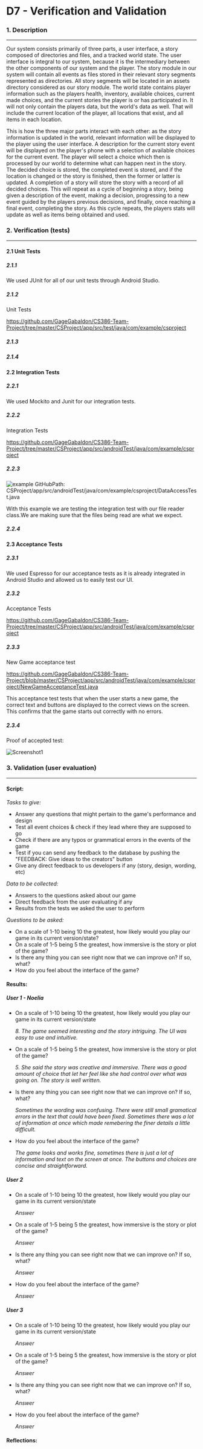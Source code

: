 # D7 - Verification and Validation

### 1. Description
---
  Our system consists primarily of three parts, a user interface, a story composed of directories and files, and a tracked world state. The user interface is integral to our system, because it is the intermediary between the other components of our system and the player. The story module in our system will contain all events as files stored in their relevant story segments represented as directories. All story segments will be located in an assets directory considered as our story module. The world state contains player information such as the players health, inventory, available choices, current made choices, and the current stories the player is or has participated in. It will not only contain the players data, but the world's data as well. That will include the current location of the player, all locations that exist, and all items in each location.

  This is how the three major parts interact with each other: as the story information is updated in the world, relevant information will be displayed to the player using the user interface. A description for the current story event will be displayed on the player's phone with a selection of available choices for the current event. The player will select a choice which then is processed by our world to determine what can happen next in the story. The decided choice is stored, the completed event is stored, and if the location is changed or the story is finished, then the former or latter is updated. A completion of a story will store the story with a record of all decided choices. This will repeat as a cycle of beginning a story, being given a description of the event, making a decision, progressing to a new event guided by the players previous decisions, and finally, once reaching a final event, completing the story. As this cycle repeats, the players stats will update as well as items being obtained and used.

### 2. Verification (tests)
---

#### 2.1 Unit Tests

##### 2.1.1

We used JUnit for all of our unit tests through Android Studio.

##### 2.1.2

Unit Tests

https://github.com/GageGabaldon/CS386-Team-Project/tree/master/CSProject/app/src/test/java/com/example/csproject

##### 2.1.3

##### 2.1.4

#### 2.2 Integration Tests

##### 2.2.1

We used Mockito and Junit for our integration tests.
  
##### 2.2.2

Integration Tests

https://github.com/GageGabaldon/CS386-Team-Project/tree/master/CSProject/app/src/androidTest/java/com/example/csproject

##### 2.2.3
![example](/Deliverables/exampleintegration.png)
GitHubPath: CSProject/app/src/androidTest/java/com/example/csproject/DataAccessTest.java

With this example we are testing the integration test with our file reader class.We are making sure that the files being read are what we expect. 

##### 2.2.4

#### 2.3 Acceptance Tests

##### 2.3.1

We used Espresso for our acceptance tests as it is already integrated in Android Studio and allowed us to easily test our UI.

##### 2.3.2

Acceptance Tests

https://github.com/GageGabaldon/CS386-Team-Project/tree/master/CSProject/app/src/androidTest/java/com/example/csproject

##### 2.3.3

New Game acceptance test

https://github.com/GageGabaldon/CS386-Team-Project/blob/master/CSProject/app/src/androidTest/java/com/example/csproject/NewGameAcceptanceTest.java

This acceptance test tests that when the user starts a new game, the correct text and buttons are displayed to the correct views on the screen. This confirms that the game starts out correctly with no errors.

##### 2.3.4

Proof of accepted test:

![Screenshot1](/Deliverables/newGameTest.png)

### 3. Validation (user evaluation)
---

#### Script:
*Tasks to give:*
- Answer any questions that might pertain to the game's performance and design
- Test all event choices & check if they lead where they are supposed to go
- Check if there are any typos or grammatical errors in the events of the game
- Test if you can send any feedback to the database by pushing the "FEEDBACK: Give ideas to the creators" button
- Give any direct feedback to us developers if any (story, design, wording, etc)

*Data to be collected:*
- Answers to the questions asked about our game
- Direct feedback from the user evaluating if any
- Results from the tests we asked the user to perform

*Questions to be asked:*
- On a scale of 1-10 being 10 the greatest, how likely would you play our game in its current version/state?
- On a scale of 1-5 being 5 the greatest, how immersive is the story or plot of the game?
- Is there any thing you can see right now that we can improve on? If so, what?
- How do you feel about the interface of the game?

#### Results:

##### User 1 - Noelia
- On a scale of 1-10 being 10 the greatest, how likely would you play our game in its current version/state

  *8. The game seemed interesting and the story intriguing. The UI was easy to use and intuitive.*
- On a scale of 1-5 being 5 the greatest, how immersive is the story or plot of the game?

  *5. She said the story was creative and immersive. There was a good amount of choice that let her feel like she had control over what was going on. The story is well written.*
- Is there any thing you can see right now that we can improve on? If so, what?

  *Sometimes the wording was confusing. There were still small gramatical errors in the text that could have been fixed. Sometimes there was a lot of information at once which made remebering the finer details a little difficult.*
- How do you feel about the interface of the game?

  *The game looks and works fine, sometimes there is just a lot of information and text on the screen at once. The buttons and choices are concise and straightforward.*

##### User 2
- On a scale of 1-10 being 10 the greatest, how likely would you play our game in its current version/state
  
  *Answer*
- On a scale of 1-5 being 5 the greatest, how immersive is the story or plot of the game?

  *Answer*
- Is there any thing you can see right now that we can improve on? If so, what?

  *Answer*
- How do you feel about the interface of the game?

  *Answer*
  
##### User 3
- On a scale of 1-10 being 10 the greatest, how likely would you play our game in its current version/state

  *Answer*
- On a scale of 1-5 being 5 the greatest, how immersive is the story or plot of the game?

  *Answer*
- Is there any thing you can see right now that we can improve on? If so, what?

  *Answer*
- How do you feel about the interface of the game?

  *Answer*
#### Reflections:

